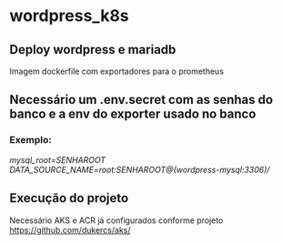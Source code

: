 # wordpress_k8s
## Deploy wordpress e mariadb <br />
Imagem dockerfile com exportadores para o prometheus <br />
## Necessário um .env.secret com as senhas do banco e a env do exporter usado no banco <br />
### Exemplo:<br /><i>
mysql_root=SENHAROOT<br />
DATA_SOURCE_NAME=root:SENHAROOT@(wordpress-mysql:3306)/<br /></i>
## Execução do projeto <br />
Necessário AKS e ACR já configurados conforme projeto <https://github.com/dukercs/aks/>
